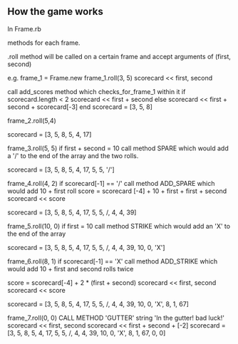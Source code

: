 How the game works
------------------


In Frame.rb

methods for each frame.

.roll method will be called on a certain frame and accept arguments of (first, second)

e.g. frame_1 = Frame.new
frame_1.roll(3, 5)
scorecard << first, second

call add_scores method which checks_for_frame_1 within it
    if scorecard.length < 2
    scorecard << first + second
    else 
    scorecard << first + second + scorecard[-3]
end
scorecard = [3, 5, 8]

frame_2.roll(5,4)


scorecard = [3, 5, 8, 5, 4, 17]

frame_3.roll(5, 5)
if first + second = 10
call method SPARE which would add a '/' to the end of the array and the two rolls.

scorecard = [3, 5, 8, 5, 4, 17, 5, 5, '/']

frame_4.roll(4, 2)
if scorecard[-1] == '/'
call method ADD_SPARE which would add 10 + first roll
score = scorecard [-4] + 10 + first + first + second
scorecard << score

scorecard = [3, 5, 8, 5, 4, 17, 5, 5, /, 4, 4, 39]

frame_5.roll(10, 0)
if first = 10
call method STRIKE which would add an 'X' to the end of the array

scorecard = [3, 5, 8, 5, 4, 17, 5, 5, /, 4, 4, 39, 10, 0, 'X']

frame_6.roll(8, 1)
if scorecard[-1] == 'X'
call method ADD_STRIKE which would add 10 + first and second rolls twice

score = scorecard[-4] + 2 * (first + second)
scorecard << first, second
scorecard << score

scorecard = [3, 5, 8, 5, 4, 17, 5, 5, /, 4, 4, 39, 10, 0, 'X', 8, 1, 67]

frame_7.roll(0, 0)
CALL METHOD 'GUTTER'
string 'In the gutter! bad luck!'
scorecard << first, second
scorecard << first + second + [-2]
scorecard = [3, 5, 8, 5, 4, 17, 5, 5, /, 4, 4, 39, 10, 0, 'X', 8, 1, 67, 0, 0]





